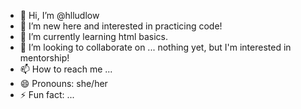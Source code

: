 - 👋 Hi, I’m @hlludlow
- 👀 I’m new here and interested in practicing code!
- 🌱 I’m currently learning html basics.
- 💞️ I’m looking to collaborate on ... nothing yet, but I'm interested in mentorship!
- 📫 How to reach me ...
- 😄 Pronouns: she/her
- ⚡ Fun fact: ...

<!---
hlludlow/hlludlow is a ✨ special ✨ repository because its `README.md` (this file) appears on your GitHub profile.
You can click the Preview link to take a look at your changes.
--->
